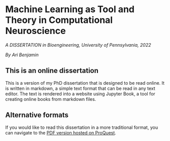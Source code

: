 # Machine Learning as Tool and Theory in Computational Neuroscience

_A DISSERTATION in Bioengineering, University of Pennsylvania, 2022_

_By Ari Benjamin_

## This is an online dissertation

This is a version of my PhD dissertation that is designed to be read online. It is written in markdown, a simple text format that can be read in any text editor. The text is rendered into a website using Jupyter Book, a tool for creating online books from markdown files.

## Alternative formats

If you would like to read this dissertation in a more traditional format, you can navigate to the [PDF version hosted on ProQuest](https://www.proquest.com/openview/e10a4f006cab070bc980ba0ebd2849eb).